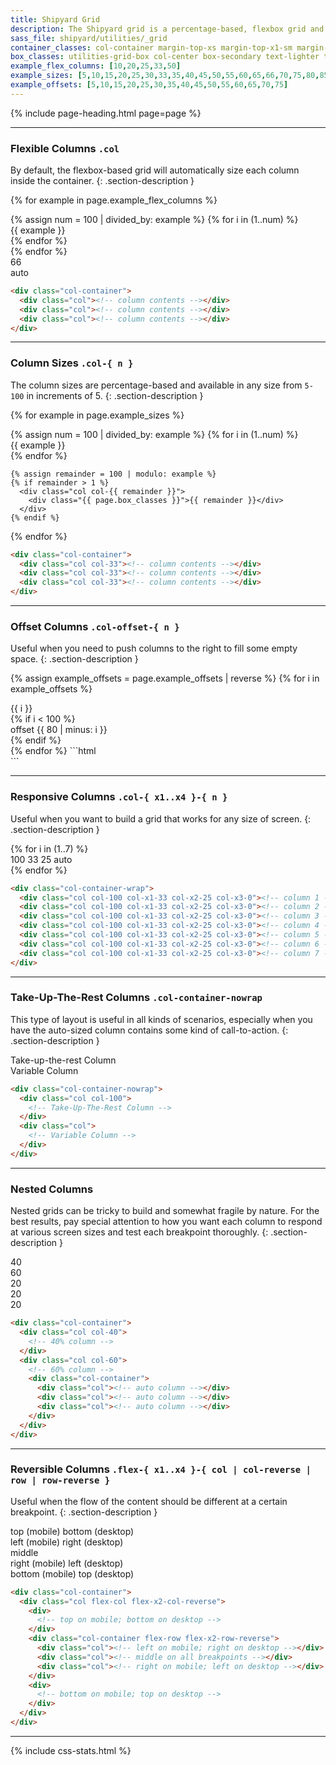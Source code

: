 ```yaml
---
title: Shipyard Grid
description: The Shipyard grid is a percentage-based, flexbox grid and is entirely responsive. Each class needs the foundational `.col` class in order to function properly, and also should be contained inside the `.col-container` as well.
sass_file: shipyard/utilities/_grid
container_classes: col-container margin-top-xs margin-top-x1-sm margin-top-x2-md margin-bottom-xs margin-bottom-x1-sm margin-bottom-x2-md
box_classes: utilities-grid-box col-center box-secondary text-lighter text-sm strong align-center
example_flex_columns: [10,20,25,33,50]
example_sizes: [5,10,15,20,25,30,33,35,40,45,50,55,60,65,66,70,75,80,85,90,95,100]
example_offsets: [5,10,15,20,25,30,35,40,45,50,55,60,65,70,75]
---
```


{% include page-heading.html page=page %}

---

### Flexible Columns `.col`
By default, the flexbox-based grid will automatically size each column inside the container.
{: .section-description }

{% for example in page.example_flex_columns %}
  <div class="{{ page.container_classes }}">
    {% assign num = 100 | divided_by: example %}
    {% for i in (1..num) %}
      <div class="col">
        <div class="{{ page.box_classes }}">{{ example }}</div>
      </div>
    {% endfor %}
  </div>
{% endfor %}
<div class="{{ page.container_classes }}">
  <div class="col col-66 align-center">
    <div class="{{ page.box_classes }}">66</div>
  </div>
  <div class="col align-center">
    <div class="{{ page.box_classes }}">auto</div>
  </div>
</div>

```html
<div class="col-container">
  <div class="col"><!-- column contents --></div>
  <div class="col"><!-- column contents --></div>
  <div class="col"><!-- column contents --></div>
</div>
```

---

### Column Sizes `.col-{ n }`
The column sizes are percentage-based and available in any size from `5-100` in increments of 5.
{: .section-description }

{% for example in page.example_sizes %}
  <div class="{{ page.container_classes }}">
    {% assign num = 100 | divided_by: example %}
    {% for i in (1..num) %}
      <div class="col col-{{ example }}">
        <div class="{{ page.box_classes }}">{{ example }}</div>
      </div>
    {% endfor %}

    {% assign remainder = 100 | modulo: example %}
    {% if remainder > 1 %}
      <div class="col col-{{ remainder }}">
        <div class="{{ page.box_classes }}">{{ remainder }}</div>
      </div>
    {% endif %}
  </div>
{% endfor %}

```html
<div class="col-container">
  <div class="col col-33"><!-- column contents --></div>
  <div class="col col-33"><!-- column contents --></div>
  <div class="col col-33"><!-- column contents --></div>
</div>
```

---

### Offset Columns `.col-offset-{ n }`
Useful when you need to push columns to the right to fill some empty space.
{: .section-description }

{% assign example_offsets = page.example_offsets | reverse %}
{% for i in example_offsets %}
  <div class="{{ page.container_classes }}">
    <div class="col col-{{ i }}">
      <div class="{{ page.box_classes }}">{{ i }}</div>
    </div>
    {% if i < 100 %}
      <div class="col col-20 col-offset-{{ 80 | minus: i }}">
        <div class="{{ page.box_classes }}">offset {{ 80 | minus: i }}</div>
      </div>
    {% endif %}
  </div>
{% endfor %}
```html
<div class="col-container">
  <div class="col col-70"><!-- column contents --></div>
  <div class="col col-20 col-offset-10"><!-- column contents --></div>
</div>
```

---

### Responsive Columns `.col-{ x1..x4 }-{ n }`
Useful when you want to build a grid that works for any size of screen.
{: .section-description }

<div class="{{ page.container_classes }}">
  {% for i in (1..7) %}
    <div class="col col-100 col-x1-33 col-x2-25 col-x3-0">
      <div class="{{ page.box_classes }}">
        <span class="display-block display-x1-none">100</span>
        <span class="display-none display-x1-block display-x2-none">33</span>
        <span class="display-none display-x2-block display-x3-none">25</span>
        <span class="display-none display-x3-block">auto</span>
      </div>
    </div>
  {% endfor %}
</div>

```html
<div class="col-container-wrap">
  <div class="col col-100 col-x1-33 col-x2-25 col-x3-0"><!-- column 1 --></div>
  <div class="col col-100 col-x1-33 col-x2-25 col-x3-0"><!-- column 2 --></div>
  <div class="col col-100 col-x1-33 col-x2-25 col-x3-0"><!-- column 3 --></div>
  <div class="col col-100 col-x1-33 col-x2-25 col-x3-0"><!-- column 4 --></div>
  <div class="col col-100 col-x1-33 col-x2-25 col-x3-0"><!-- column 5 --></div>
  <div class="col col-100 col-x1-33 col-x2-25 col-x3-0"><!-- column 6 --></div>
  <div class="col col-100 col-x1-33 col-x2-25 col-x3-0"><!-- column 7 --></div>
</div>
```

---

### Take-Up-The-Rest Columns `.col-container-nowrap`
This type of layout is useful in all kinds of scenarios, especially when you have the auto-sized column contains some kind of call-to-action.
{: .section-description }

<div class="{{ page.container_classes | replace: 'col-container', 'col-container-nowrap' }}">
  <div class="col col-100">
    <div class="{{ page.box_classes }}">Take-up-the-rest Column</div>
  </div>
  <div class="col">
    <div class="white-space-nowrap {{ page.box_classes }}">Variable Column</div>
  </div>
</div>

```html
<div class="col-container-nowrap">
  <div class="col col-100">
    <!-- Take-Up-The-Rest Column -->
  </div>
  <div class="col">
    <!-- Variable Column -->
  </div>
</div>
```

---

### Nested Columns
Nested grids can be tricky to build and somewhat fragile by nature. For the best results, pay special attention to how you want each column to respond at various screen sizes and test each breakpoint thoroughly.
{: .section-description }

<div class="{{ page.container_classes }}">
  <div class="col col-40 display-flex">
    <div class="{{ page.box_classes }}">40</div>
  </div>
  <div class="col col-60">
    <div class="{{ page.box_classes }} margin-bottom-xs margin-bottom-x1-sm margin-bottom-x2-md">60</div>
    <div class="col-container">
      <div class="col"><div class="{{ page.box_classes }}">20</div></div>
      <div class="col"><div class="{{ page.box_classes }}">20</div></div>
      <div class="col"><div class="{{ page.box_classes }}">20</div></div>
    </div>
  </div>
</div>

```html
<div class="col-container">
  <div class="col col-40">
    <!-- 40% column -->
  </div>
  <div class="col col-60">
    <!-- 60% column -->
    <div class="col-container">
      <div class="col"><!-- auto column --></div>
      <div class="col"><!-- auto column --></div>
      <div class="col"><!-- auto column --></div>
    </div>
  </div>
</div>
```

---

### Reversible Columns `.flex-{ x1..x4 }-{ col | col-reverse | row | row-reverse }`
Useful when the flow of the content should be different at a certain breakpoint.
{: .section-description }

<div class="{{ page.container_classes }}">
  <div class="col flex-col flex-x2-col-reverse">
    <div class="{{ page.box_classes }} bg-teal-lighter">
      <span class="teal-darker display-inline display-x2-none">top (mobile)</span>
      <span class="teal-darker display-none display-x2-inline">bottom (desktop)</span>
    </div>
    <div class="col-container margin-top-xs margin-top-x2-sm margin-bottom-xs margin-bottom-x2-sm flex-row flex-x2-row-reverse">
      <div class="col">
        <div class="{{ page.box_classes }} bg-blue-lighter">
          <span class="blue-darker display-inline display-x2-none">left (mobile)</span>
          <span class="blue-darker display-none display-x2-inline">right (desktop)</span>
        </div>
      </div>
      <div class="col">
        <div class="{{ page.box_classes }} bg-green-lighter">
          <span class="green-darker">middle</span>
        </div>
      </div>
      <div class="col">
        <div class="{{ page.box_classes }} bg-yellow-lighter">
          <span class="yellow-darker display-inline display-x2-none">right (mobile)</span>
          <span class="yellow-darker display-none display-x2-inline">left (desktop)</span>
        </div>
      </div>
    </div>
    <div class="{{ page.box_classes }} bg-orange-lightest">
      <span class="orange-darker display-inline display-x2-none">bottom (mobile)</span>
      <span class="orange-darker display-none display-x2-inline">top (desktop)</span>
    </div>
  </div>
</div>

```html
<div class="col-container">
  <div class="col flex-col flex-x2-col-reverse">
    <div>
      <!-- top on mobile; bottom on desktop -->
    </div>
    <div class="col-container flex-row flex-x2-row-reverse">
      <div class="col"><!-- left on mobile; right on desktop --></div>
      <div class="col"><!-- middle on all breakpoints --></div>
      <div class="col"><!-- right on mobile; left on desktop --></div>
    </div>
    <div>
      <!-- bottom on mobile; top on desktop -->
    </div>
  </div>
</div>
```

---

{% include css-stats.html %}
